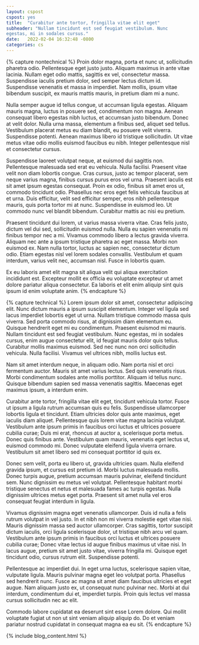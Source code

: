 ```yaml
---
layout: cspost
cspost: yes
title:  "Curabitur ante tortor, fringilla vitae elit eget"
subheader: "Nullam tincidunt est sed feugiat vestibulum. Nunc
egestas, mi in sodales cursus."
date:   2022-02-04 16:32:48 -0800
categories: cs
---
```


{% capture nontechnical %} 
Proin dolor magna, porta et nunc ut, sollicitudin pharetra odio. Pellentesque
eget justo justo. Aliquam maximus in ante vitae lacinia. Nullam eget odio
mattis, sagittis ex vel, consectetur massa. Suspendisse iaculis pretium dolor,
sed semper lectus dictum id. Suspendisse venenatis et massa in imperdiet. Nam
mollis, ipsum vitae bibendum suscipit, ex mauris mattis mauris, in pretium diam
mi a nunc.

Nulla semper augue id tellus congue, ut accumsan ligula egestas. Aliquam mauris
magna, luctus in posuere sed, condimentum non magna. Aenean consequat libero
egestas nibh luctus, et accumsan justo bibendum. Donec at velit dolor. Nulla
urna massa, elementum a finibus sed, aliquet sed tellus. Vestibulum placerat
metus eu diam blandit, eu posuere velit viverra. Suspendisse potenti. Aenean
maximus libero id tristique sollicitudin. Ut vitae metus vitae odio mollis
euismod faucibus eu nibh. Integer pellentesque nisl et consectetur cursus.

Suspendisse laoreet volutpat neque, at euismod dui sagittis non. Pellentesque
malesuada sed erat eu vehicula. Nulla facilisi. Praesent vitae velit non diam
lobortis congue. Cras cursus, justo ac tempor placerat, sem neque varius magna,
finibus cursus purus eros vel urna. Praesent iaculis est sit amet ipsum egestas
consequat. Proin ex odio, finibus sit amet eros ut, commodo tincidunt odio.
Phasellus nec eros eget felis vehicula faucibus at et urna. Duis efficitur,
velit sed efficitur semper, eros nibh pellentesque mauris, quis porta tortor mi
at nunc. Suspendisse in euismod leo. Ut commodo nunc vel blandit bibendum.
Curabitur mattis ac nisi eu pretium.

Praesent tincidunt dui lorem, ut varius massa viverra vitae. Cras felis justo,
dictum vel dui sed, sollicitudin euismod nulla. Nulla eu sapien venenatis mi
finibus tempor nec a mi. Vivamus commodo libero a lectus gravida viverra.
Aliquam nec ante a ipsum tristique pharetra ac eget massa. Morbi non euismod ex.
Nam nulla tortor, luctus ac sapien nec, consectetur dictum odio. Etiam egestas
nisl vel lorem sodales convallis. Vestibulum et quam interdum, varius velit nec,
accumsan nisl. Fusce in lobortis quam.

Ex eu laboris amet elit magna sit aliqua velit qui aliqua exercitation incididunt est. Excepteur mollit ex officia eu voluptate excepteur ut amet dolore pariatur aliqua consectetur. Ea laboris et elit enim aliquip sint quis ipsum id enim voluptate anim.
{% endcapture %}

{% capture technical %}
Lorem ipsum dolor sit amet, consectetur adipiscing elit. Nunc dictum mauris a
ipsum suscipit elementum. Integer vel ligula sed lacus imperdiet lobortis eget
ut urna. Nullam tristique commodo massa quis viverra. Sed porta commodo risus,
at dignissim diam elementum eu. Quisque hendrerit eget mi eu condimentum.
Praesent euismod mi mauris. Nullam tincidunt est sed feugiat vestibulum. Nunc
egestas, mi in sodales cursus, enim augue consectetur elit, id feugiat mauris
dolor quis tellus. Curabitur mollis maximus euismod. Sed nec nunc non orci
sollicitudin vehicula. Nulla facilisi. Vivamus vel ultrices nibh, mollis luctus
est.

Nam sit amet interdum neque, in aliquam odio. Nam porta nisl et orci fermentum
auctor. Mauris sit amet varius lectus. Sed quis venenatis risus. Morbi
condimentum sodales ante mollis porttitor. Aliquam id tellus nunc. Quisque
bibendum sapien sed massa venenatis sagittis. Maecenas eget maximus ipsum, a
interdum enim.

Curabitur ante tortor, fringilla vitae elit eget, tincidunt vehicula tortor.
Fusce ut ipsum a ligula rutrum accumsan quis eu felis. Suspendisse ullamcorper
lobortis ligula et tincidunt. Etiam ultricies dolor quis ante maximus, eget
iaculis diam aliquet. Pellentesque quis lorem vitae magna lacinia volutpat.
Vestibulum ante ipsum primis in faucibus orci luctus et ultrices posuere cubilia
curae; Duis mi erat, rhoncus at auctor a, scelerisque porta metus. Donec quis
finibus ante. Vestibulum quam mauris, venenatis eget lectus ut, euismod commodo
mi. Donec vulputate eleifend ligula viverra ornare. Vestibulum sit amet libero
sed mi consequat porttitor id quis ex.

Donec sem velit, porta eu libero ut, gravida ultricies quam. Nulla eleifend
gravida ipsum, et cursus est pretium id. Morbi luctus malesuada mollis. Donec
turpis augue, pretium accumsan mauris pulvinar, eleifend tincidunt sem. Nunc
dignissim eu metus vel volutpat. Pellentesque habitant morbi tristique senectus
et netus et malesuada fames ac turpis egestas. Nulla dignissim ultrices metus
eget porta. Praesent sit amet nulla vel eros consequat feugiat interdum in
ligula.

Vivamus dignissim magna eget venenatis ullamcorper. Duis id nulla a felis rutrum
volutpat in vel justo. In et nibh non mi viverra molestie eget vitae nisi.
Mauris dignissim massa sed auctor ullamcorper. Cras sagittis, tortor suscipit
dictum iaculis, orci ligula scelerisque dolor, ut tristique nibh arcu vel quam.
Vestibulum ante ipsum primis in faucibus orci luctus et ultrices posuere cubilia
curae; Donec vitae lectus id augue finibus maximus ut vitae nisi. In lacus
augue, pretium sit amet justo vitae, viverra fringilla mi. Quisque eget
tincidunt odio, cursus rutrum elit. Suspendisse potenti.

Pellentesque ac imperdiet dui. In eget urna luctus, scelerisque sapien vitae,
vulputate ligula. Mauris pulvinar magna eget leo volutpat porta. Phasellus sed
hendrerit nunc. Fusce ac magna sit amet diam faucibus ultricies et eget augue.
Nam aliquam justo ex, ut consequat nunc pulvinar nec. Morbi at dui interdum,
condimentum dui et, imperdiet turpis. Proin quis lectus vel massa cursus
sollicitudin nec ac elit.

Commodo labore cupidatat ea deserunt sint esse Lorem dolore. Qui mollit voluptate fugiat ut non ut sint veniam aliquip aliquip do. Do et veniam pariatur nostrud cupidatat in consequat magna ea eu sit.
{% endcapture %}

{% include blog_content.html %}


